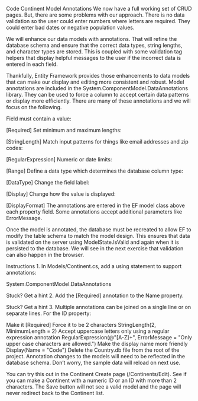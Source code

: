 Code Continent Model Annotations
We now have a full working set of CRUD pages. But, there are some problems with our approach. There is no data validation so the user could enter numbers where letters are required. They could enter bad dates or negative population values.

We will enhance our data models with annotations. That will refine the database schema and ensure that the correct data types, string lengths, and character types are stored. This is coupled with some validation tag helpers that display helpful messages to the user if the incorrect data is entered in each field.

Thankfully, Entity Framework provides those enhancements to data models that can make our display and editing more consistent and robust. Model annotations are included in the System.ComponentModel.DataAnnotations library. They can be used to force a column to accept certain data patterns or display more efficiently. There are many of these annotations and we will focus on the following.

Field must contain a value:

[Required]
Set minimum and maximum lengths:

[StringLength]
Match input patterns for things like email addresses and zip codes:

[RegularExpression]
Numeric or date limits:

[Range]
Define a data type which determines the database column type:

[DataType]
Change the field label:

[Display]
Change how the value is displayed:

[DisplayFormat]
The annotations are entered in the EF model class above each property field. Some annotations accept additional parameters like ErrorMessage.

Once the model is annotated, the database must be recreated to allow EF to modify the table schema to match the model design. This ensures that data is validated on the server using ModelState.IsValid and again when it is persisted to the database. We will see in the next exercise that validation can also happen in the browser.

Instructions
1.
In Models/Continent.cs, add a using statement to support annotations:

System.ComponentModel.DataAnnotations

Stuck? Get a hint
2.
Add the [Required] annotation to the Name property.


Stuck? Get a hint
3.
Multiple annotations can be joined on a single line or on separate lines. For the ID property:

Make it
[Required]
Force it to be 2 characters
StringLength(2, MinimumLength = 2)
Accept uppercase letters only using a regular expression annotation
RegularExpression(@"[A-Z]+", ErrorMessage = "Only upper case characters are allowed.")
Make the display name more friendly
Display(Name = "Code")
Delete the Country.db file from the root of the project. Annotation changes to the models will need to be reflected in the database schema. Don’t worry, the sample data will reload on next use.

You can try this out in the Continent Create page (/Continents/Edit). See if you can make a Continent with a numeric ID or an ID with more than 2 characters. The Save button will not see a valid model and the page will never redirect back to the Continent list.